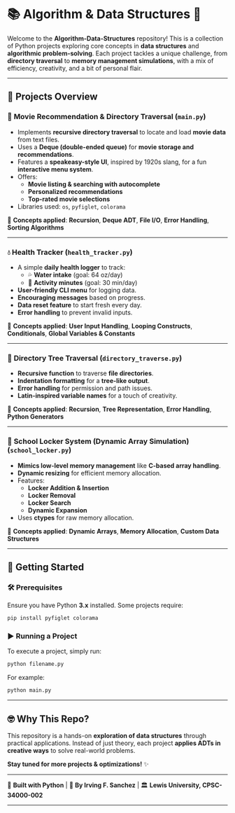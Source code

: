 # 📚 Algorithm & Data Structures 🚀

Welcome to the **Algorithm-Data-Structures** repository! This is a collection of Python projects exploring core concepts in **data structures** and **algorithmic problem-solving**. Each project tackles a unique challenge, from **directory traversal** to **memory management simulations**, with a mix of efficiency, creativity, and a bit of personal flair.

---

## 📌 Projects Overview

### 🎥 **Movie Recommendation & Directory Traversal** (`main.py`)

- Implements **recursive directory traversal** to locate and load **movie data** from text files.
- Uses a **Deque (double-ended queue)** for **movie storage and recommendations**.
- Features a **speakeasy-style UI**, inspired by 1920s slang, for a fun **interactive menu system**.
- Offers:
  - **Movie listing & searching with autocomplete**
  - **Personalized recommendations**
  - **Top-rated movie selections**
- Libraries used: `os`, `pyfiglet`, `colorama`

📌 **Concepts applied**: **Recursion**, **Deque ADT**, **File I/O**, **Error Handling**, **Sorting Algorithms**

---

### 💧 **Health Tracker** (`health_tracker.py`)

- A simple **daily health logger** to track:
  - 💦 **Water intake** (goal: 64 oz/day)
  - 🏃 **Activity minutes** (goal: 30 min/day)
- **User-friendly CLI menu** for logging data.
- **Encouraging messages** based on progress.
- **Data reset feature** to start fresh every day.
- **Error handling** to prevent invalid inputs.

📌 **Concepts applied**: **User Input Handling**, **Looping Constructs**, **Conditionals**, **Global Variables & Constants**

---

### 📂 **Directory Tree Traversal** (`directory_traverse.py`)

- **Recursive function** to traverse **file directories**.
- **Indentation formatting** for a **tree-like output**.
- **Error handling** for permission and path issues.
- **Latin-inspired variable names** for a touch of creativity.

📌 **Concepts applied**: **Recursion**, **Tree Representation**, **Error Handling**, **Python Generators**

---

### 🔑 **School Locker System (Dynamic Array Simulation)** (`school_locker.py`)

- **Mimics low-level memory management** like **C-based array handling**.
- **Dynamic resizing** for efficient memory allocation.
- Features:
  - **Locker Addition & Insertion**
  - **Locker Removal**
  - **Locker Search**
  - **Dynamic Expansion**
- Uses **ctypes** for raw memory allocation.

📌 **Concepts applied**: **Dynamic Arrays**, **Memory Allocation**, **Custom Data Structures**

---

## 🚀 **Getting Started**

### 🛠 Prerequisites

Ensure you have Python **3.x** installed. Some projects require:

```bash
pip install pyfiglet colorama
```

### ▶ **Running a Project**

To execute a project, simply run:

```bash
python filename.py
```

For example:

```bash
python main.py
```

---

## 🤓 **Why This Repo?**

This repository is a hands-on **exploration of data structures** through practical applications. Instead of just theory, each project **applies ADTs in creative ways** to solve real-world problems.

**Stay tuned for more projects & optimizations!** ✨

---

🎯 **Built with Python** | 🧠 **By Irving F. Sanchez** | 🏛 **Lewis University, CPSC-34000-002**

---


